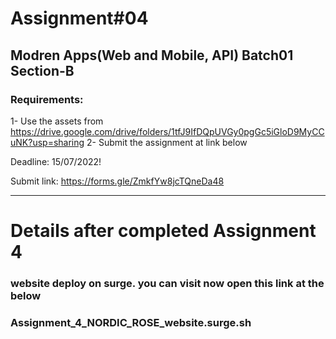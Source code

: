 # Assignment#04
## Modren Apps(Web and Mobile, API) Batch01 Section-B

### Requirements:
1- Use the assets from https://drive.google.com/drive/folders/1tfJ9IfDQpUVGy0pgGc5iGloD9MyCCuNK?usp=sharing
2- Submit the assignment at link below

Deadline: 15/07/2022!

Submit link: https://forms.gle/ZmkfYw8jcTQneDa48



--------------------------------------------------------------

# Details after completed Assignment 4 

### website deploy on surge. you can visit now open this link at the  below
### Assignment_4_NORDIC_ROSE_website.surge.sh